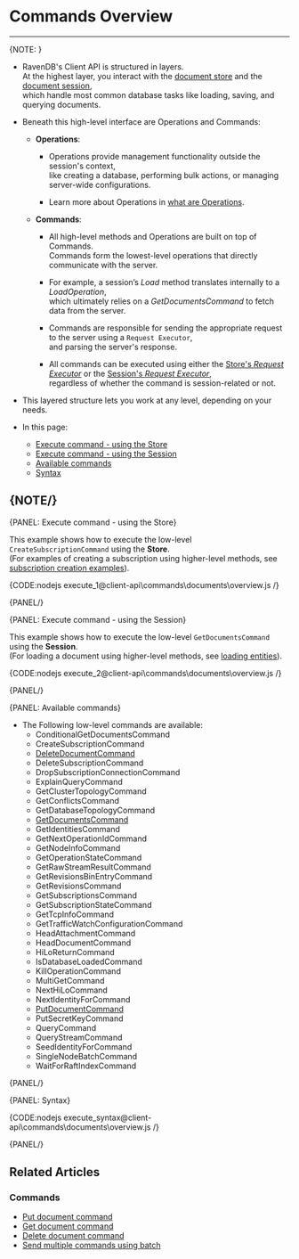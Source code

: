 # Commands Overview
---

{NOTE: }

* RavenDB's Client API is structured in layers.  
  At the highest layer, you interact with the [document store](../../client-api/what-is-a-document-store) and the [document session](../../client-api/session/what-is-a-session-and-how-does-it-work),  
  which handle most common database tasks like loading, saving, and querying documents.

* Beneath this high-level interface are Operations and Commands:

    * **Operations**:

        * Operations provide management functionality outside the session's context,  
          like creating a database, performing bulk actions, or managing server-wide configurations.

        * Learn more about Operations in [what are Operations](../../client-api/operations/what-are-operations).

    * **Commands**:

        * All high-level methods and Operations are built on top of Commands.  
          Commands form the lowest-level operations that directly communicate with the server.

        * For example, a session’s _Load_ method translates internally to a _LoadOperation_,  
          which ultimately relies on a _GetDocumentsCommand_ to fetch data from the server.

        * Commands are responsible for sending the appropriate request to the server using a `Request Executor`,  
          and parsing the server's response.

      * All commands can be executed using either the [Store's _Request Executor_](../../client-api/commands/overview#execute-command---using-the-store)
        or the [Session's _Request Executor_](../../client-api/commands/overview#execute-command---using-the-session),  
        regardless of whether the command is session-related or not.

* This layered structure lets you work at any level, depending on your needs.

* In this page:
    * [Execute command - using the Store](../../client-api/commands/overview#execute-command---using-the-store)
    * [Execute command - using the Session](../../client-api/commands/overview#execute-command---using-the-session)
    * [Available commands](../../client-api/commands/overview#available-commands)
    * [Syntax](../../client-api/commands/overview#syntax)

{NOTE/}
---

{PANEL: Execute command - using the Store}

This example shows how to execute the low-level `CreateSubscriptionCommand` using the **Store**.  
(For examples of creating a subscription using higher-level methods, see [subscription creation examples](../../client-api/data-subscriptions/creation/examples)).

{CODE:nodejs execute_1@client-api\commands\documents\overview.js /}

{PANEL/}

{PANEL: Execute command - using the Session}

This example shows how to execute the low-level `GetDocumentsCommand` using the **Session**.  
(For loading a document using higher-level methods, see [loading entities](../../client-api/session/loading-entities)).

{CODE:nodejs execute_2@client-api\commands\documents\overview.js /}

{PANEL/}

{PANEL: Available commands}

* The Following low-level commands are available:
    * ConditionalGetDocumentsCommand
    * CreateSubscriptionCommand
    * [DeleteDocumentCommand](../../client-api/commands/documents/delete)
    * DeleteSubscriptionCommand
    * DropSubscriptionConnectionCommand
    * ExplainQueryCommand
    * GetClusterTopologyCommand
    * GetConflictsCommand
    * GetDatabaseTopologyCommand
    * [GetDocumentsCommand](../../client-api/commands/documents/get)
    * GetIdentitiesCommand
    * GetNextOperationIdCommand
    * GetNodeInfoCommand
    * GetOperationStateCommand
    * GetRawStreamResultCommand
    * GetRevisionsBinEntryCommand
    * GetRevisionsCommand
    * GetSubscriptionsCommand
    * GetSubscriptionStateCommand
    * GetTcpInfoCommand
    * GetTrafficWatchConfigurationCommand
    * HeadAttachmentCommand
    * HeadDocumentCommand
    * HiLoReturnCommand
    * IsDatabaseLoadedCommand
    * KillOperationCommand
    * MultiGetCommand
    * NextHiLoCommand
    * NextIdentityForCommand
    * [PutDocumentCommand](../../client-api/commands/documents/put)
    * PutSecretKeyCommand
    * QueryCommand
    * QueryStreamCommand
    * SeedIdentityForCommand
    * SingleNodeBatchCommand
    * WaitForRaftIndexCommand

{PANEL/}

{PANEL: Syntax}

{CODE:nodejs execute_syntax@client-api\commands\documents\overview.js /}

{PANEL/}

## Related Articles

### Commands 

- [Put document command](../../../client-api/commands/documents/put)  
- [Get document command](../../../client-api/commands/documents/get)  
- [Delete document command](../../../client-api/commands/documents/delete)
- [Send multiple commands using batch](../../../client-api/commands/batches/how-to-send-multiple-commands-using-a-batch)

